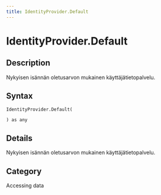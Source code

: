 ```yaml
---
title: IdentityProvider.Default
---
```


# IdentityProvider.Default


## Description

Nykyisen isännän oletusarvon mukainen käyttäjätietopalvelu.


## Syntax

```powerquery
IdentityProvider.Default(

) as any
```


## Details

Nykyisen isännän oletusarvon mukainen käyttäjätietopalvelu.



## Category
Accessing data
